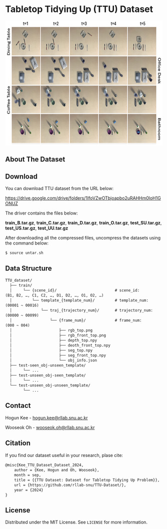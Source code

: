 # Tabletop Tidying Up (TTU) Dataset

<p>
<img src="images/figure-dataset.png", height="400x">
</p>


## About The Dataset



## Download

You can download TTU dataset from the URL below:

https://drive.google.com/drive/folders/1IfoVZwOTbjoapbo2uRAHHm0loH1GONUZ

The driver contains the files below: 

**train_B.tar.gz**, **train_C.tar.gz**, **train_D.tar.gz**, **train_O.tar.gz**,
**test_SU.tar.gz**, **test_US.tar.gz**, **test_UU.tar.gz**

After downloading all the compressed files, uncompress the datasets using the command below:
    
    $ source untar.sh

## Data Structure
  
    TTU_dataset/
      ├── train/
      │     └── {scene_id}/                          # scene_id:         (B1, B2, …, C1, C2, …, D1, D2, …, O1, O2, …)
      │         └── template_{template_num}/         # template_num:     (00001 ~ 00016)
      │             └── traj_{trajectory_num}/       # trajectory_num:   (00000 ~ 00099)
      │                 └── {frame_num}/             # frame_num:        (000 ~ 004)
      │                     ├── rgb_top.png
      │                     ├── rgb_front_top.png
      │                     ├── depth_top.npy
      │                     ├── deoth_front_top.npy
      │                     ├── seg_top.npy
      │                     ├── seg_front_top.npy
      │                     └── obj_info.json
      ├── test-seen_obj-unseen_template/
      │     └── ...
      ├── test-unseen_obj-seen_template/
      │     └── ...
      └── test-unseen_obj-unseen_template/
            └── ...

    
<!-- CONTACT -->
## Contact

Hogun Kee - hogun.kee@rllab.snu.ac.kr

Wooseok Oh - wooseok.oh@rllab.snu.ac.kr


## Citation

If you find our dataset useful in your research, plase cite:

    @misc{Kee_TTU_Dataset_Dataset_2024,
        author = {Kee, Hogun and Oh, Wooseok},
        month = sep,
        title = {{TTU Dataset: Dataset for Tabletop Tidying Up Problem}},
        url = {https://github.com/rllab-snu/TTU-Dataset/},
        year = {2024}
    }

<!-- LICENSE -->
## License

Distributed under the MIT License. See `LICENSE` for more information.


